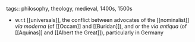 tags:: philosophy, theology, medieval, 1400s, 1500s

- w.r.t [[universals]],  the conflict between advocates of the [[nominalist]] *via moderna* (of [[Occam]] and [[Buridan]]), and or the *via antiqua* (of [[Aquinas]] and [[Albert the Great]]), particularly in Germany